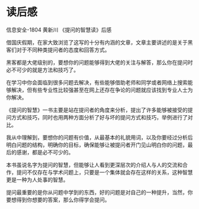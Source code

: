 # 读后感
信息安全-1804 黄新川 《提问的智慧读》后感

借国庆假期，在家大致浏览了这写的十分有内涵的文章，文章主要讲述的是关于黑客们对于不同种类提问者的态度和回答方式。

黑客都是大佬级别的，要想你的问题能够得到大佬的关注与解答，那么你在提问时必不可少的就是方法和技巧了。

在学习中你会面临到很多问题去解决，有些能够借助老师和同学或者网络上搜索能够解决，但有些专业性比较强甚至在网上还存在争论的问题就应该找到专业人士为你解决。

《提问的智慧》一书主要是站在提问者的角度来分析，提出了许多能够被接受的提问方式和技巧，同时也用两种方面分析了好与坏的提问方式和技巧，举例进行了对比。

我从中理解到，要想你的问题有价值，从最基本的礼貌用词，以及你要经过分析后明白问题的结构，明确你的目标，确保能够让被提问者开门见山明白你的问题，最后的感谢，都是必不可少的。

本书虽说名字为提问的智慧，但能够让人看到更深层次的介绍人与人的交流和合作，提问不仅存在与学术问题上，只要是一个集体就会存在这样的关系，这种智慧更是一种为人处事的智慧。

提问最重要的是你从问题中学到的东西，好的问题是对自己的一种提升，当然，你要想得到你想要的答案，那么你得学会提问。
